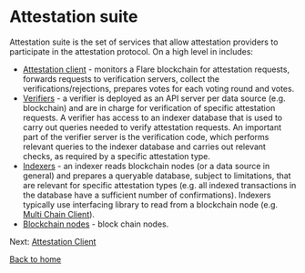 # Attestation suite

Attestation suite is the set of services that allow attestation providers to participate in the attestation protocol. 
On a high level in includes: 

- [Attestation client](./attestation-client.md) - monitors a Flare blockchain for attestation requests, forwards requests to verification servers, collect the verifications/rejections, prepares votes for each voting round and votes.
- [Verifiers](../verfication/verifier.md) - a verifier is deployed as an API server per data source (e.g. blockchain) and are in charge for verification of specific attestation requests. A verifier has access to an indexer database that is used to carry out queries needed to verify attestation requests. An important part of the verifier server is the
verification code, which performs relevant queries to the indexer database and carries out relevant checks, as required by a specific attestation type. 
- [Indexers](../indexing/indexer.md) - an indexer reads blockchain nodes (or a data source in general) and prepares a queryable database, subject to limitations, that are relevant for specific attestation types (e.g. all indexed transactions in the database have a sufficient number of confirmations). Indexers typically use interfacing library to read from a blockchain node (e.g. [Multi Chain Client](https://github.com/flare-foundation/multi-chain-client)).
- [Blockchain nodes](./blockchain-nodes.md) - block chain nodes.

Next: [Attestation Client](./attestation-client.md)

[Back to home](../README.md)
